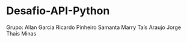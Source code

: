 # Desafio-API-Python

Grupo:
Allan Garcia
Ricardo Pinheiro
Samanta Marry
Taís Araujo Jorge
Thais Minas
